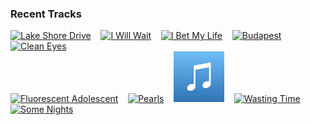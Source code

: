 ### Recent Tracks
[<img src='https://lastfm.freetls.fastly.net/i/u/300x300/deeed494b4b74490947011cd71d561fc.png' width='16%' height='16%' alt='Lake Shore Drive'>](https://www.last.fm/music/aliotta%2bhaynes%2bjeremiah/_/lake%2bshore%2bdrive)&nbsp;&nbsp;&nbsp;&nbsp;[<img src='https://lastfm.freetls.fastly.net/i/u/300x300/d08ead1880d14e7b9437fdfe4e541f66.png' width='16%' height='16%' alt='I Will Wait'>](https://www.last.fm/music/mumford%2b%2526%2bsons/_/i%2bwill%2bwait)&nbsp;&nbsp;&nbsp;&nbsp;[<img src='https://lastfm.freetls.fastly.net/i/u/300x300/74b0399872646052464309d621075339.png' width='16%' height='16%' alt='I Bet My Life'>](https://www.last.fm/music/imagine%2bdragons/_/i%2bbet%2bmy%2blife)&nbsp;&nbsp;&nbsp;&nbsp;[<img src='https://lastfm.freetls.fastly.net/i/u/300x300/b004bd7eb038b9c4a11a5ae35ebd9934.png' width='16%' height='16%' alt='Budapest'>](https://www.last.fm/music/george%2bezra/_/budapest)&nbsp;&nbsp;&nbsp;&nbsp;[<img src='https://lastfm.freetls.fastly.net/i/u/300x300/a2cc80f9f588dbd4cfe7e8a511e78f25.png' width='16%' height='16%' alt='Clean Eyes'>](https://www.last.fm/music/syml/_/clean%2beyes)&nbsp;&nbsp;&nbsp;&nbsp;<br>[<img src='https://lastfm.freetls.fastly.net/i/u/300x300/705f6109de0143da8050188598fd4781.png' width='16%' height='16%' alt='Fluorescent Adolescent'>](https://www.last.fm/music/arctic%2bmonkeys/_/fluorescent%2badolescent)&nbsp;&nbsp;&nbsp;&nbsp;[<img src='https://lastfm.freetls.fastly.net/i/u/300x300/97c34e5c7cf5b311c4206cad2d32093f.png' width='16%' height='16%' alt='Pearls'>](https://www.last.fm/music/mo%2blowda%2b%2526%2bthe%2bhumble/_/pearls)&nbsp;&nbsp;&nbsp;&nbsp;[<img src='https://github.com/atfinke/atfinke/blob/master/placeholder.jpeg?raw=true' width='16%' height='16%' alt='Growing Pains'>](https://www.last.fm/music/manatee%2bcommune/_/growing%2bpains)&nbsp;&nbsp;&nbsp;&nbsp;[<img src='https://lastfm.freetls.fastly.net/i/u/300x300/4c1657894a66e36ef2cf9d64621d2796.png' width='16%' height='16%' alt='Wasting Time'>](https://www.last.fm/music/the%2bmowgli%2527s/_/wasting%2btime)&nbsp;&nbsp;&nbsp;&nbsp;[<img src='https://lastfm.freetls.fastly.net/i/u/300x300/23c8bf46a0794deeb989fb2edd8b1e76.png' width='16%' height='16%' alt='Some Nights'>](https://www.last.fm/music/fun./_/some%2bnights)&nbsp;&nbsp;&nbsp;&nbsp;<br>
